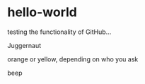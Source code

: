 # hello-world
testing the functionality of GitHub...

Juggernaut


orange or yellow, depending on who you ask

beep
